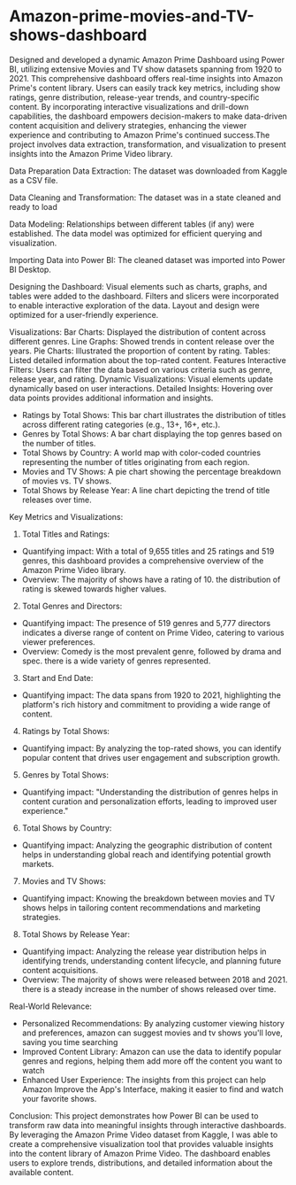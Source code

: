 # Amazon-prime-movies-and-TV-shows-dashboard
Designed and developed a dynamic Amazon Prime Dashboard using Power BI, utilizing extensive Movies and TV show datasets spanning from 1920 to 2021. This comprehensive dashboard offers real-time insights into Amazon Prime's content library. Users can easily track key metrics, including show ratings, genre distribution, release-year trends, and country-specific content. By incorporating interactive visualizations and drill-down capabilities, the dashboard empowers decision-makers to make data-driven content acquisition and delivery strategies, enhancing the viewer experience and contributing to Amazon Prime's continued success.The project involves data extraction, transformation, and visualization to present insights into the Amazon Prime Video library.

Data Preparation Data Extraction:
The dataset was downloaded from Kaggle as a CSV file.

Data Cleaning and Transformation:
The dataset was in a state cleaned and ready to load

Data Modeling:
Relationships between different tables (if any) were established. The data model was optimized for efficient querying and visualization.

Importing Data into Power BI:
The cleaned dataset was imported into Power BI Desktop.

Designing the Dashboard:
Visual elements such as charts, graphs, and tables were added to the dashboard. Filters and slicers were incorporated to enable interactive exploration of the data. Layout and design were optimized for a user-friendly experience.

Visualizations:
Bar Charts: Displayed the distribution of content across different genres. 
Line Graphs: Showed trends in content release over the years.
Pie Charts: Illustrated the proportion of content by rating. 
Tables: Listed detailed information about the top-rated content.
Features Interactive Filters: Users can filter the data based on various criteria such as genre, release year, and rating. 
Dynamic Visualizations: Visual elements update dynamically based on user interactions.
Detailed Insights: Hovering over data points provides additional information and insights.

 * Ratings by Total Shows: This bar chart illustrates the distribution of titles across different rating categories (e.g., 13+, 16+, etc.).
 * Genres by Total Shows: A bar chart displaying the top genres based on the number of titles.
 * Total Shows by Country: A world map with color-coded countries representing the number of titles originating from each region.
 * Movies and TV Shows: A pie chart showing the percentage breakdown of movies vs. TV shows.
 * Total Shows by Release Year: A line chart depicting the trend of title releases over time.

Key Metrics and Visualizations:
 1. Total Titles and Ratings:
 * Quantifying impact: With a total of 9,655 titles and 25 ratings and 519 genres, this dashboard provides a comprehensive overview of the Amazon Prime Video library.
 * Overview: The majority of shows have a rating of 10. the distribution of rating is skewed towards higher values.
2. Total Genres and Directors:
 * Quantifying impact: The presence of 519 genres and 5,777 directors indicates a diverse range of content on Prime Video, catering to various viewer preferences.
 * Overview: Comedy is the most prevalent genre, followed by drama and spec. there is a wide variety of genres represented.
3. Start and End Date:
 * Quantifying impact: The data spans from 1920 to 2021, highlighting the platform's rich history and commitment to providing a wide range of content.
4. Ratings by Total Shows:
 * Quantifying impact: By analyzing the top-rated shows, you can identify popular content that drives user engagement and subscription growth.
5. Genres by Total Shows:
 * Quantifying impact: "Understanding the distribution of genres helps in content curation and personalization efforts, leading to improved user experience."
6. Total Shows by Country:
 * Quantifying impact: Analyzing the geographic distribution of content helps in understanding global reach and identifying potential growth markets.
7. Movies and TV Shows:
 * Quantifying impact: Knowing the breakdown between movies and TV shows helps in tailoring content recommendations and marketing strategies.
8. Total Shows by Release Year:
 * Quantifying impact: Analyzing the release year distribution helps in identifying trends, understanding content lifecycle, and planning future content acquisitions.
 * Overview: The majority of shows were released between  2018 and 2021. there is a steady increase in the number of shows released over time.

Real-World Relevance:
* Personalized Recommendations:
  By analyzing customer viewing history and preferences, amazon can suggest movies and tv shows you'll love, saving you time searching
* Improved Content Library:
  Amazon can use the data to identify popular genres and regions, helping them add more off the content you want to watch
* Enhanced User Experience:
  The insights from this project can help Amazon Improve the App's Interface, making it easier to find and watch your favorite shows.

Conclusion:
This project demonstrates how Power BI can be used to transform raw data into meaningful insights through interactive dashboards. By leveraging the Amazon Prime Video dataset from Kaggle, I was able to create a comprehensive visualization tool that provides valuable insights into the content library of Amazon Prime Video. The dashboard enables users to explore trends, distributions, and detailed information about the available content.



   

